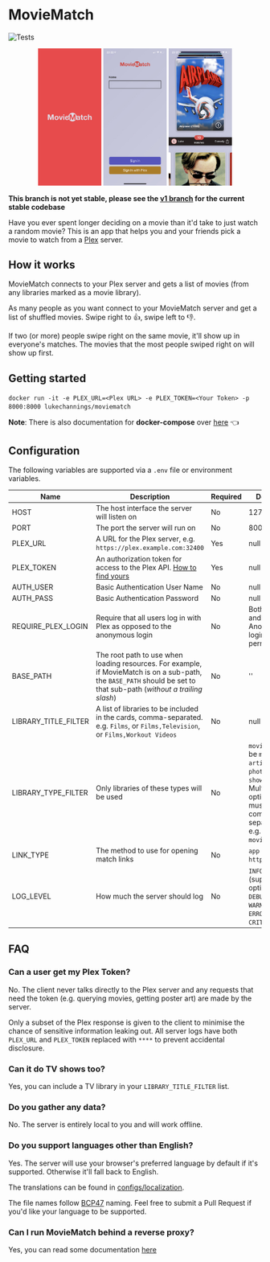 # MovieMatch

![Tests](https://github.com/LukeChannings/moviematch/workflows/Tests/badge.svg?branch=main)

<div style="text-align: center">
  <a href="screenshots/Splash.jpeg"><img src="screenshots/Splash.jpeg" alt="Splash Screen" width="25%"></a>
  <a href="screenshots/Login.jpeg"><img src="screenshots/Login.jpeg" alt="Splash Screen" width="25%"></a>
  <a href="screenshots/Rate.jpeg"><img src="screenshots/Rate.jpeg" alt="Splash Screen" width="25%"></a>
</div>

**This branch is not yet stable, please see the [v1 branch](https://github.com/LukeChannings/moviematch/tree/v1) for the current stable codebase**

Have you ever spent longer deciding on a movie than it'd take to just watch a random movie? This is an app that helps you and your friends pick a movie to watch from a [Plex](https://www.plex.tv) server.

## How it works

MovieMatch connects to your Plex server and gets a list of movies (from any libraries marked as a movie library).

As many people as you want connect to your MovieMatch server and get a list of shuffled movies. Swipe right to 👍, swipe left to 👎.

If two (or more) people swipe right on the same movie, it'll show up in everyone's matches. The movies that the most people swiped right on will show up first.

## Getting started

`docker run -it -e PLEX_URL=<Plex URL> -e PLEX_TOKEN=<Your Token> -p 8000:8000 lukechannings/moviematch`

**Note**: There is also documentation for **docker-compose** over [here](./docs/docker-compose.markdown) 👈

## Configuration

The following variables are supported via a `.env` file or environment variables.

| Name                 | Description                                                                                                                                                           | Required | Default                                                                                                              |
| -------------------- | --------------------------------------------------------------------------------------------------------------------------------------------------------------------- | -------- | -------------------------------------------------------------------------------------------------------------------- |
| HOST                 | The host interface the server will listen on                                                                                                                          | No       | 127.0.0.1                                                                                                            |
| PORT                 | The port the server will run on                                                                                                                                       | No       | 8000                                                                                                                 |
| PLEX_URL             | A URL for the Plex server, e.g. `https://plex.example.com:32400`                                                                                                      | Yes      | null                                                                                                                 |
| PLEX_TOKEN           | An authorization token for access to the Plex API. [How to find yours](https://support.plex.tv/articles/204059436-finding-an-authentication-token-x-plex-token/)      | Yes      | null                                                                                                                 |
| AUTH_USER            | Basic Authentication User Name                                                                                                                                        | No       | null                                                                                                                 |
| AUTH_PASS            | Basic Authentication Password                                                                                                                                         | No       | null                                                                                                                 |
| REQUIRE_PLEX_LOGIN   | Require that all users log in with Plex as opposed to the anonymous login                                                                                             | No       | Both Plex and Anonymous logins are permitted                                                                         |
| BASE_PATH            | The root path to use when loading resources. For example, if MovieMatch is on a sub-path, the `BASE_PATH` should be set to that sub-path (_without a trailing slash_) | No       | ''                                                                                                                   |
| LIBRARY_TITLE_FILTER | A list of libraries to be included in the cards, comma-separated. e.g. `Films`, or `Films,Television`, or `Films,Workout Videos`                                      | No       | null                                                                                                                 |
| LIBRARY_TYPE_FILTER  | Only libraries of these types will be used                                                                                                                            | No       | `movie`, (can be `movie`, `artist`, `photo`, or `show`). Multiple options must be comma-separated, e.g. `movie,show` |
| LINK_TYPE            | The method to use for opening match links                                                                                                                             | No       | `app` (`app` or `http`)                                                                                              |
| LOG_LEVEL            | How much the server should log                                                                                                                                        | No       | `INFO` (supported options are `DEBUG`, `INFO`, `WARNING`, `ERROR`, and `CRITICAL`)                                   |

## FAQ

### Can a user get my Plex Token?

No. The client never talks directly to the Plex server and any requests that need the token (e.g. querying movies, getting poster art) are made by the server.

Only a subset of the Plex response is given to the client to minimise the chance of sensitive information leaking out.
All server logs have both `PLEX_URL` and `PLEX_TOKEN` replaced with `****` to prevent accidental disclosure.

### Can it do TV shows too?

Yes, you can include a TV library in your `LIBRARY_TITLE_FILTER` list.

### Do you gather any data?

No. The server is entirely local to you and will work offline.

### Do you support languages other than English?

Yes. The server will use your browser's preferred language by default if it's supported. Otherwise it'll fall back to English.

The translations can be found in [configs/localization](./configs/localization).

The file names follow [BCP47](https://tools.ietf.org/html/bcp47) naming. Feel free to submit a Pull Request if you'd like your language to be supported.

### Can I run MovieMatch behind a reverse proxy?

Yes, you can read some documentation [here](./docs/reverse-proxy.markdown)
